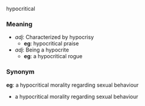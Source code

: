 hypocritical
### Meaning
+ _adj_: Characterized by hypocrisy
    + __eg__: hypocritical praise
+ _adj_: Being a hypocrite
    + __eg__: a hypocritical rogue

### Synonym

__eg__: a hypocritical morality regarding sexual behaviour

+ a hypocritical morality regarding sexual behaviour


